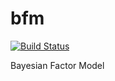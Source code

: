 bfm
===
[![Build Status](https://travis-ci.org/jdanielnd/bfm.png)](https://travis-ci.org/jdanielnd/bfm)

Bayesian Factor Model
